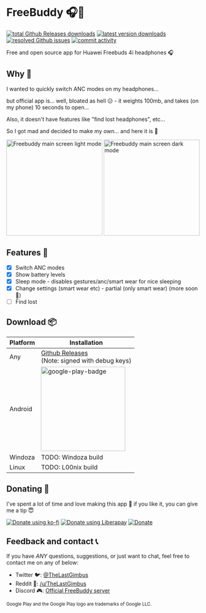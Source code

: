 # FreeBuddy 🎧💞

[![total Github Releases downloads](https://img.shields.io/github/downloads/TheLastGimbus/FreeBuddy/total?label=total%20Github%20Releases%20downloads)](https://github.com/TheLastGimbus/FreeBuddy/releases/)
[![latest version downloads](https://img.shields.io/github/downloads/TheLastGimbus/FreeBuddy/latest/total?label=latest%20version%20downloads)](https://github.com/TheLastGimbus/FreeBuddy/releases/latest)
[![resolved Github issues](https://img.shields.io/github/issues-closed/TheLastGimbus/FreeBuddy?label=resolved%20issues)](https://github.com/TheLastGimbus/FreeBuddy/issues)
[![commit activity](https://img.shields.io/github/commit-activity/y/TheLastGimbus/FreeBuddy)](https://github.com/TheLastGimbus/FreeBuddy/graphs/contributors)

Free and open source app for Huawei Freebuds 4i headphones 🎧

## Why 🧐

I wanted to quickly switch ANC modes on my headphones...

but official app is... well, bloated as hell 😑 - it weights 100mb, and takes (on my phone) 10 seconds to open...

Also, it doesn't have features like "find lost headphones", etc...

So I got mad and decided to make my own... and here it is 🌈

<img alt="Freebuddy main screen light mode" src="https://user-images.githubusercontent.com/40139196/215295974-3a6a98d1-95ae-4883-ab8c-a5ae4716340d.png"  width=250px> <img alt="Freebuddy main screen dark mode" src="https://user-images.githubusercontent.com/40139196/215295981-6676238d-0082-4b44-a9b0-1042529287f1.png" width=250px>

## Features 🔨

- [x] Switch ANC modes
- [x] Show battery levels
- [x] Sleep mode - disables gestures/anc/smart wear for nice sleeping
- [x] Change settings (smart wear etc) - partial (only smart wear) (more soon 🙏)
- [ ] Find lost

## Download 📦

| Platform | Installation        |
|----------|---------------------|
| Any      | [Github Releases](https://github.com/TheLastGimbus/FreeBuddy/releases)<br/>(Note: signed with debug keys) |
| Android  | [<img alt="google-play-badge" src="https://user-images.githubusercontent.com/40139196/190448286-f0ac43a6-ba7e-4f92-9ad5-78728651b027.png" width="220px">](https://play.google.com/store/apps/details?id=com.lastgimbus.the.freebuddy) |
| Windoza  | TODO: Windoza build |
| Linux    | TODO: L00nix build  |

## Donating 👛

I've spent a lot of time and love making this app 💖 if you like it, you can give me a tip 😇

[![Donate using ko-fi](https://ko-fi.com/img/githubbutton_sm.svg)](https://ko-fi.com/A0A6HO71P)
[![Donate using Liberapay](https://liberapay.com/assets/widgets/donate.svg)](https://liberapay.com/TheLastGimbus/donate)
[![Donate](https://img.shields.io/badge/Donate-PayPal-blue.svg?logo=paypal&style=for-the-badge)](https://www.paypal.com/donate/?hosted_button_id=B8LS5DS92EPQE)

## Feedback and contact 📞

If you have *ANY* questions, suggestions, or just want to chat, feel free to contact me on any of below:

- Twitter 🐦: [@TheLastGimbus](https://twitter.com/TheLastGimbus)
- Reddit 🤡: [/u/TheLastGimbus](https://www.reddit.com/u/TheLastGimbus)
- Discord 🎮: [Official FreeBuddy server](https://discord.gg/fYS98UE5Cu)

<sub>Google Play and the Google Play logo are trademarks of Google LLC.</sub>
